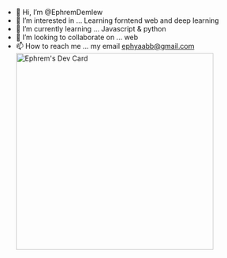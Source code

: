 - 👋 Hi, I’m @EphremDemlew
- 👀 I’m interested in  ... Learning forntend web and deep learning 
- 🌱 I’m currently learning ... Javascript & python
- 💞️ I’m looking to collaborate on ... web
- 📫 How to reach me ... my email ephyaabb@gmail.com
<a href="https://app.daily.dev/Ephremd"><img src="https://api.daily.dev/devcards/117ba052a69144bc96791e4dfa27a5ad.png?r=690" width="400" alt="Ephrem's Dev Card"/></a>
<!---
EphremDemlew/EphremDemlew is a ✨ special ✨ repository because its `README.md` (this file) appears on your GitHub profile.
You can click the Preview link to take a look at your changes.
--->
